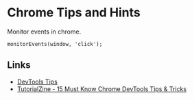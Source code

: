 # Chrome Tips and Hints

Monitor events in chrome. 

	monitorEvents(window, 'click'); 


## Links

- [DevTools Tips](http://devtoolstips.com/)
- [TutorialZine - 15 Must Know Chrome DevTools Tips & Tricks](http://tutorialzine.com/2015/03/15-must-know-chrome-devtools-tips-tricks/)
